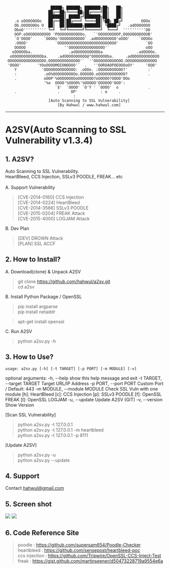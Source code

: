 
                        █████╗ ██████╗ ███████╗██╗   ██╗
                       ██╔══██╗╚════██╗██╔════╝██║   ██║
                       ███████║ █████╔╝███████╗██║   ██║
        .o oOOOOOOOo   ██╔══██║██╔═══╝ ╚════██║╚██╗ ██╔╝        OOOo
        Ob.OOOOOOOo O  ██║  ██║███████╗███████║ ╚████╔╝   .adOOOOOOO
        OboO'''''''''' ╚═╝  ╚═╝╚══════╝╚══════╝  ╚═══╝  ''''''''''OO
        OOP.oOOOOOOOOOOO 'POOOOOOOOOOOo.   `'OOOOOOOOOP,OOOOOOOOOOOB'
        `O'OOOO'     `OOOOo'OOOOOOOOOOO` .adOOOOOOOOO'oOOO'    `OOOOo
        .OOOO'            `OOOOOOOOOOOOOOOOOOOOOOOOOO'            `OO
        OOOOO                 ''OOOOOOOOOOOOOOOO'`                oOO
       oOOOOOba.                .adOOOOOOOOOOba               .adOOOOo.
      oOOOOOOOOOOOOOba.    .adOOOOOOOOOO@^OOOOOOOba.     .adOOOOOOOOOOOO
     OOOOOOOOOOOOOOOOO.OOOOOOOOOOOOOO'`  ''OOOOOOOOOOOOO.OOOOOOOOOOOOOO
     'OOOO'       'YOoOOOOMOIONODOO'`  .   ''OOROAOPOEOOOoOY'     'OOO'
        Y           'OOOOOOOOOOOOOO: .oOOo. :OOOOOOOOOOO?'         :`
        :            .oO%OOOOOOOOOOo.OOOOOO.oOOOOOOOOOOOO?         .
        .            oOOP'%OOOOOOOOoOOOOOOO?oOOOOO?OOOO'OOo
                     '%o  OOOO'%OOOO%'%OOOOO'OOOOOO'OOO':
                          `$'  `OOOO' `O'Y ' `OOOO'  o             .
        .                  .     OP'          : o     .
                                  :
                       [Auto Scanning to SSL Vulnerability]
                           [By Hahwul / www.hahwul.com]

________________________________________________
# A2SV(Auto Scanning to SSL Vulnerability v1.3.4)
## 1. A2SV?
Auto Scanning to SSL Vulnerability.<br>
HeartBleed, CCS Injection, SSLv3 POODLE, FREAK... etc <br>
<br>
A. Support Vulnerability<br>
> [CVE-2014-0160] CCS Injection<br>
> [CVE-2014-0224] HeartBleed<br>
> [CVE-2014-3566] SSLv3 POODLE<br>
> [CVE-2015-0204] FREAK Attack<br>
> [CVE-2015-4000] LOGJAM Attack<br>
 
B. Dev Plan<br>
> [DEV] DROWN Attack<br> 
> [PLAN] SSL ACCF<br>
 
## 2. How to Install?
A. Download(clone) & Unpack A2SV
> git clone https://github.com/hahwul/a2sv.git<br>
> cd a2sv<br>

B. Install Python Package / OpenSSL<br>
> pip install argparse<br>
> pip install netaddr<br>

> apt-get install openssl

C. Run A2SV<br>
> python a2sv.py -h

## 3. How to Use?

    usage: a2sv.py [-h] [-t TARGET] [-p PORT] [-m MODULE] [-v]
    
optional arguments:
  -h, --help            show this help message and exit
  -t TARGET, --target TARGET
                        Target URL/IP Address
  -p PORT, --port PORT  Custom Port / Default: 443
  -m MODULE, --module MODULE
                        Check SSL Vuln with one module
                        [h]: HeartBleed
                        [c]: CCS Injection
                        [p]: SSLv3 POODLE
                        [f]: OpenSSL FREAK
                        [l]: OpenSSL LOGJAM
  -u, --update          Update A2SV (GIT)
  -v, --version         Show Version



[Scan SSL Vulnerability]<br>
> python a2sv.py -t 127.0.0.1<br>
> python a2sv.py -t 127.0.0.1 -m heartbleed<br>
> python a2sv.py -t 127.0.0.1 -p 8111<br>

[Update A2SV]<br>
> python a2sv.py -u<br>
> python a2sv.py --update<br>

## 4. Support
Contact hahwul@gmail.com
<br>

## 5. Screen shot
<img src="https://cloud.githubusercontent.com/assets/13212227/14356376/9a702030-fd1f-11e5-86ac-4ad64e062298.png">
<img src="https://cloud.githubusercontent.com/assets/13212227/14356377/9a98190a-fd1f-11e5-8288-e0be3595eba7.png">

## 6. Code Reference Site
> poodle : https://github.com/supersam654/Poodle-Checker<br>
> heartbleed : https://github.com/sensepost/heartbleed-poc<br>
> ccs injection : https://github.com/Tripwire/OpenSSL-CCS-Inject-Test<br>
> freak : https://gist.github.com/martinseener/d50473228719a9554e6a<br>


